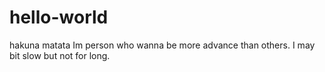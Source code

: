 # hello-world
hakuna matata
Im person who wanna be more advance than others. I may bit slow but not for long.
